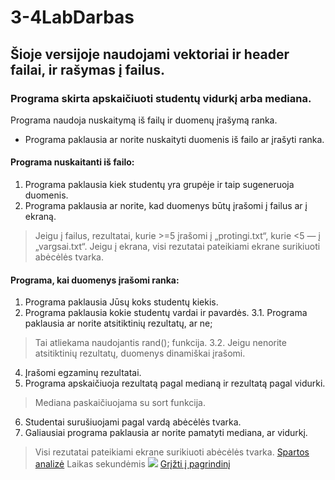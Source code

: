 # 3-4LabDarbas
## Šioje versijoje naudojami vektoriai ir header failai, ir rašymas į failus.
### Programa skirta apskaičiuoti studentų vidurkį arba mediana.
Programa naudoja nuskaitymą iš failų ir duomenų įrašymą ranka.
* Programa paklausia ar norite nuskaityti duomenis iš failo ar įrašyti ranka.
#### Programa nuskaitanti iš failo:
1. Programa paklausia kiek studentų yra grupėje ir taip sugeneruoja duomenis.
2. Programa paklausia ar norite, kad duomenys būtų įrašomi į failus ar į ekraną.
>Jeigu į failus, rezultatai, kurie >=5 įrašomi į „protingi.txt“, kurie <5 — į „vargsai.txt“.
>Jeigu į ekrana, visi rezutatai pateikiami ekrane surikiuoti abėcėlės tvarka.
#### Programa, kai duomenys įrašomi ranka:
1. Programa paklausia Jūsų koks studentų kiekis.
2. Programa paklausia kokie studentų vardai ir pavardės.
3.1. Programa paklausia ar norite atsitiktinių rezultatų, ar ne;
> Tai atliekama naudojantis rand(); funkcija.
3.2. Jeigu nenorite atsitiktinių rezultatų, duomenys dinamiškai įrašomi.
4. Įrašomi egzaminų rezultatai.
5. Programa apskaičiuoja rezultatą pagal medianą ir rezultatą pagal vidurki.
> Mediana paskaičiuojama su sort <algorithm> funkcija.
6. Studentai surušiuojami pagal vardą abėcėlės tvarka.
7. Galiausiai programa paklausia ar norite pamatyti mediana, ar vidurkį.
> Visi rezutatai pateikiami ekrane surikiuoti abėcėlės tvarka.
>[Spartos analizė](https://github.com/DainiusKun/3-4LabDarbas/blob/0.4V/3-4LabVector/Spartos%20analize.xlsx)
 >Laikas sekundėmis
 ![](https://i.imgur.com/bNqCgPi.png)
>[Grįžti į pagrindinį](https://github.com/DainiusKun/3-4LabDarbas/tree/master)
